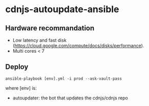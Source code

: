# cdnjs-autoupdate-ansible

## Hardware recommandation

- Low latency and fast disk (https://cloud.google.com/compute/docs/disks/performance).
- Multi cores < 7

## Deploy

```
ansible-playbook [env].yml -i prod --ask-vault-pass
```

where [env] is:
- autoupdater: the bot that updates the cdnjs/cdnjs repo
